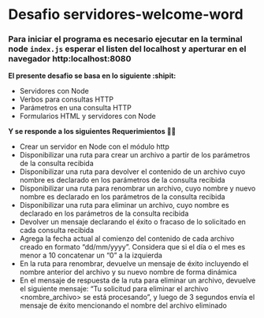 # Desafio servidores-welcome-word
### Para iniciar el programa  es necesario ejecutar en la terminal node `index.js` esperar el listen del localhost y aperturar en el navegador http:localhost:8080

**El presente desafio se basa en lo siguiente :shipit:**
- Servidores con Node   
- Verbos para consultas HTTP   
- Parámetros en una consulta HTTP   
- Formularios HTML y servidores con Node

**Y se responde a los siguientes Requerimientos :woman_technologist:**

- Crear un servidor en Node con el módulo http   
- Disponibilizar una ruta para crear un archivo a partir de los parámetros de la consulta recibida
- Disponibilizar una ruta para devolver el contenido de un archivo cuyo nombre es declarado en los parámetros de la consulta recibida
- Disponibilizar una ruta para renombrar un archivo, cuyo nombre y nuevo nombre es declarado en los parámetros de la consulta recibida
- Disponibilizar una ruta para eliminar un archivo, cuyo nombre es declarado en los parámetros de la consulta recibida
- Devolver un mensaje declarando el éxito o fracaso de lo solicitado en cada consulta recibida
- Agrega la fecha actual al comienzo del contenido de cada archivo creado en formato “dd/mm/yyyy”. Considera que si el día o el mes es menor a 10 concatenar un “0” a la izquierda
- En la ruta para renombrar, devuelve un mensaje de éxito incluyendo el nombre anterior del archivo y su nuevo nombre de forma dinámica
- En el mensaje de respuesta de la ruta para eliminar un archivo, devuelve el siguiente mensaje: “Tu solicitud para eliminar el archivo <nombre_archivo> se está procesando”, y luego de 3 segundos envía el mensaje de éxito mencionando el nombre del archivo eliminado
